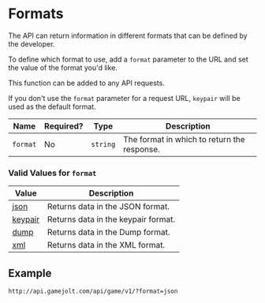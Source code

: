 # Formats

The API can return information in different formats that can be defined by the developer.

To define which format to use, add a `format` parameter to the URL and set the value of the format you'd like.

This function can be added to any API requests.

If you don't use the `format` parameter for a request URL, `keypair` will be used as the default format.

Name | Required? | Type | Description
--- | --- | --- | ---
`format` | No | `string` | The format in which to return the response.

### Valid Values for `format`

Value | Description
--- | ---
[json](/formats/json.md) | Returns data in the JSON format.
[keypair](/formats/keypair.md) | Returns data in the keypair format.
[dump](/formats/dump.md) | Returns data in the Dump format.
[xml](/formats/xml.md) | Returns data in the XML format.

## Example

```
http://api.gamejolt.com/api/game/v1/?format=json
```
